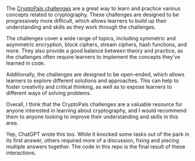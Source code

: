 The [CryptoPals challenges](https://cryptopals.com) are a great way to learn and practice various concepts related to cryptography. These challenges are designed to be progressively more difficult, which allows learners to build up their understanding and skills as they work through the challenges.

The challenges cover a wide range of topics, including symmetric and asymmetric encryption, block ciphers, stream ciphers, hash functions, and more. They also provide a good balance between theory and practice, as the challenges often require learners to implement the concepts they've learned in code.

Additionally, the challenges are designed to be open-ended, which allows learners to explore different solutions and approaches. This can help to foster creativity and critical thinking, as well as to expose learners to different ways of solving problems.

Overall, I think that the CryptoPals challenges are a valuable resource for anyone interested in learning about cryptography, and I would recommend them to anyone looking to improve their understanding and skills in this area.

Yep, ChatGPT wrote this too. While it knocked some tasks out of the park in its first answer, others required more of a discussion, fixing and piecing multiple answers together. The code in this repo is the final result of these interactions.